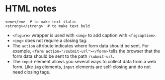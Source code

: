 # HTML notes
```
<em></em>  # to make text italic
<strong></strong>  # to make text bold

```

* `<figure>` wrapper is used with `<img>` to add caption with `<figcaption>`.
* `<img>` does not require a closing tag.
* The `action` attribute indicates where form data should be sent. For example, `<form action="/submit-url"></form>` tells the browser that the form data should be sent to the path `/submit-url`.
* The `input` element allows you several ways to collect data from a web form. Like `img` elements, `input` elements are self-closing and do not need closing tags.
